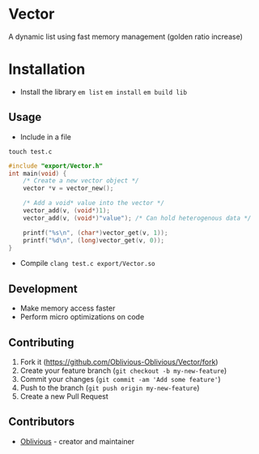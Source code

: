 # Vector

A dynamic list using fast memory management (golden ratio increase)

# Installation

* Install the library 
`em list`
`em install`
`em build lib`

## Usage

* Include in a file

`touch test.c`
```c
#include "export/Vector.h"
int main(void) {
    /* Create a new vector object */
    vector *v = vector_new();

    /* Add a void* value into the vector */
    vector_add(v, (void*)1);
    vector_add(v, (void*)"value"); /* Can hold heterogenous data */

    printf("%s\n", (char*)vector_get(v, 1));
    printf("%d\n", (long)vector_get(v, 0));
}
```

* Compile
`clang test.c export/Vector.so`

## Development

* Make memory access faster
* Perform micro optimizations on code

## Contributing

1. Fork it (<https://github.com/Oblivious-Oblivious/Vector/fork>)
2. Create your feature branch (`git checkout -b my-new-feature`)
3. Commit your changes (`git commit -am 'Add some feature'`)
4. Push to the branch (`git push origin my-new-feature`)
5. Create a new Pull Request

## Contributors

- [Oblivious](https://github.com/Oblivious-Oblivious) - creator and maintainer
